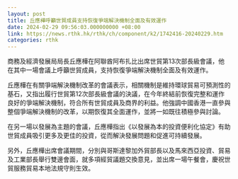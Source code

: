 ```yaml
---
layout: post
title: 丘應樺呼籲世貿成員支持恢復爭端解決機制全面及有效運作
date: 2024-02-29 09:56:03.000000000 +08:00
link: https://news.rthk.hk/rthk/ch/component/k2/1742416-20240229.htm
categories: rthk
---
```


商務及經濟發展局局長丘應樺在阿聯酋阿布扎比出席世貿第13次部長級會議，他在其中一場會議上呼籲世貿成員，支持恢復爭端解決機制全面及有效運作。

丘應樺在有關爭端解決機制改革的會議表示，相關機制是維持環球貿易可預測性的基石，又指出履行世貿第12次部長級會議的決議，在今年終結前恢復完整和運作良好的爭端解決機制，符合所有世貿成員及商界的利益。他強調中國香港一直參與整個爭端解決機制的改革，以期恢復其全面運作，並將一如既往積極參與討論。

在另一場以發展為主題的會議，丘應樺指出《以發展為本的投資便利化協定》有助世貿成員吸引更多及更佳的投資，從而解決發展問題和促進可持續發展。

另外，丘應樺出席會議期間，分別與哥斯達黎加外貿部長以及馬來西亞投資、貿易及工業部長舉行雙邊會面，就多項經貿議題交換意見，並出席一場午餐會，慶祝世貿服務貿易本地法規守則生效。
